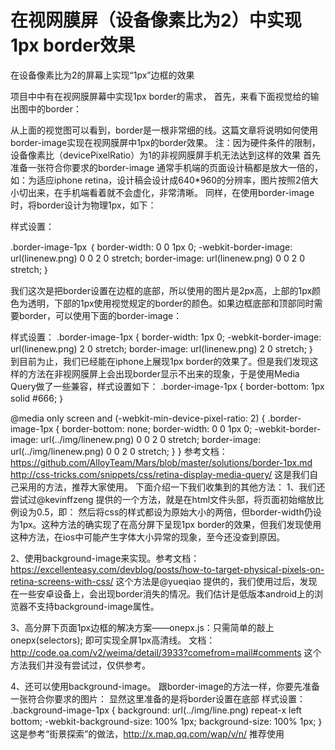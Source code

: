 在视网膜屏（设备像素比为2）中实现1px border效果
=========

在设备像素比为2的屏幕上实现“1px”边框的效果

项目中中有在视网膜屏幕中实现1px border的需求，
首先，来看下面视觉给的输出图中的border：
 
从上面的视觉图可以看到，border是一根非常细的线。这篇文章将说明如何使用border-image实现在视网膜屏中1px的border效果。
注：因为硬件条件的限制，设备像素比（devicePixelRatio）为1的非视网膜屏手机无法达到这样的效果
首先准备一张符合你要求的border-image
通常手机端的页面设计稿都是放大一倍的，如：为适应iphone retina，设计稿会设计成640*960的分辨率，图片按照2倍大小切出来，在手机端看着就不会虚化，非常清晰。
同样，在使用border-image时，将border设计为物理1px，如下：
 
样式设置：

.border-image-1px ｛
  border-width: 0 0 1px 0;
  -webkit-border-image: url(linenew.png) 0 0 2 0 stretch;
  border-image: url(linenew.png) 0 0 2 0 stretch;
｝

我们这次是把border设置在边框的底部，所以使用的图片是2px高，上部的1px颜色为透明，下部的1px使用视觉规定的border的颜色。如果边框底部和顶部同时需要border，可以使用下面的border-image：
 
样式设置：
.border-image-1px {
  border-width: 1px 0;
  -webkit-border-image: url(linenew.png) 2 0 stretch;
  border-image: url(linenew.png) 2 0 stretch;
｝
到目前为止，我们已经能在iphone上展现1px border的效果了。但是我们发现这样的方法在非视网膜屏上会出现border显示不出来的现象，于是使用Media Query做了一些兼容，样式设置如下：
.border-image-1px {
  border-bottom: 1px solid #666;
｝

@media only screen and (-webkit-min-device-pixel-ratio: 2) {
    .border-image-1px {
        border-bottom: none;
        border-width: 0 0 1px 0;
        -webkit-border-image: url(../img/linenew.png) 0 0 2 0 stretch;
        border-image: url(../img/linenew.png) 0 0 2 0 stretch;
    }
}
参考文档：https://github.com/AlloyTeam/Mars/blob/master/solutions/border-1px.md
http://css-tricks.com/snippets/css/retina-display-media-query/
这是我们自己采用的方法，推荐大家使用。
下面介绍一下我们收集到的其他方法：
1、我们还尝试过@kevinffzeng 提供的一个方法，就是在html文件头部，将页面初始缩放比例设为0.5，即：<meta name="viewport" content="width=device-width, initial-scale=0.5,  user-scalable=no"/>
然后将css的样式都设为原始大小的两倍，但border-width仍设为1px。这种方法的确实现了在高分屏下呈现1px border的效果，但我们发现使用这种方法，在ios中可能产生字体大小异常的现象，至今还没查到原因。

2、使用background-image来实现。参考文档：https://excellenteasy.com/devblog/posts/how-to-target-physical-pixels-on-retina-screens-with-css/
这个方法是@yueqiao 提供的，我们使用过后，发现在一些安卓设备上，会出现border消失的情况。我们估计是低版本android上的浏览器不支持background-image属性。

3、高分屏下页面1px边框的解决方案——onepx.js：只需简单的敲上onepx(selectors); 即可实现全屏1px高清线。 文档：http://code.oa.com/v2/weima/detail/3933?comefrom=mail#comments
这个方法我们并没有尝试过，仅供参考。

4、还可以使用background-image。
跟border-image的方法一样，你要先准备一张符合你要求的图片： 
显然这里准备的是将border设置在底部
样式设置：
.background-image-1px {
  background: url(../img/line.png) repeat-x left bottom;
  -webkit-background-size: 100% 1px;
  background-size: 100% 1px;
｝
这是参考“街景探索”的做法，http://x.map.qq.com/wap/v/n/  推荐使用

